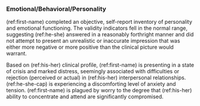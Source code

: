 ### Emotional/Behavioral/Personality

(ref:first-name) completed an objective, self-report inventory of personality and emotional functioning.
The validity indicators fell in the normal range, suggesting (ref:he-she) answered in a reasonably forthright manner and did not attempt to present an unrealistic or inaccurate impression that was either more negative or more positive than the clinical picture would warrant.

Based on (ref:his-her) clinical profile, (ref:first-name) is presenting in a state of crisis and marked distress, seemingly associated with difficulties or rejection (perceived or actual) in (ref:his-her) interpersonal relationships.
(ref:he-she-cap) is experiencing a discomforting level of anxiety and tension.
(ref:first-name) is plagued by worry to the degree that (ref:his-her) ability to concentrate and attend are significantly compromised.
